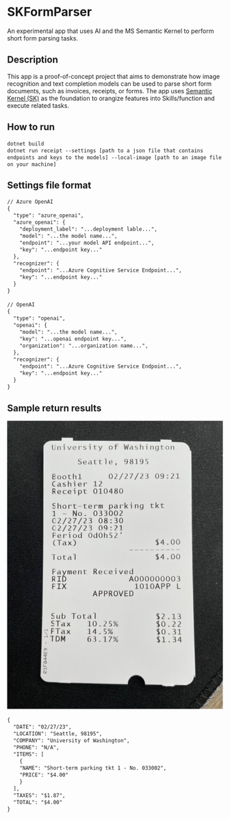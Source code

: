# SKFormParser
An experimental app that uses AI and the MS Semantic Kernel to perform short form parsing tasks.

## Description
This app is a proof-of-concept project that aims to demonstrate how image recognition and text completion models can be used to parse short form documents, such as invoices, receipts, or forms.
The app uses [Semantic Kernel (SK)](https://github.com/microsoft/semantic-kernel) as the foundation to orangize features into Skills/function and execute related tasks.

## How to run
```
dotnet build
dotnet run receipt --settings [path to a json file that contains endpoints and keys to the models] --local-image [path to an image file on your machine]
```

## Settings file format
```
// Azure OpenAI
{
  "type": "azure_openai",
  "azure_openai": {
    "deployment_label": "...deployment lable...",
    "model": "...the model name...",
    "endpoint": "...your model API endpoint...",
    "key": "...endpoint key..."
  },
  "recognizer": {
    "endpoint": "...Azure Cognitive Service Endpoint...",
    "key": "...endpoint key..."
  }
}

// OpenAI
{
  "type": "openai",
  "openai": {
    "model": "...the model name...",
    "key": "...openai endpoint key...",
    "organization": "...organization name...",
  },
  "recognizer": {
    "endpoint": "...Azure Cognitive Service Endpoint...",
    "key": "...endpoint key..."
  }
}
```

## Sample return results
![image](docs/images/receipt-sample.png)
```
{
  "DATE": "02/27/23",
  "LOCATION": "Seattle, 98195",
  "COMPANY": "University of Washington",
  "PHONE": "N/A",
  "ITEMS": [
    {
    "NAME": "Short-term parking tkt 1 - No. 033002",
    "PRICE": "$4.00"
    }
  ],
  "TAXES": "$1.87",
  "TOTAL": "$4.00"
}
```
